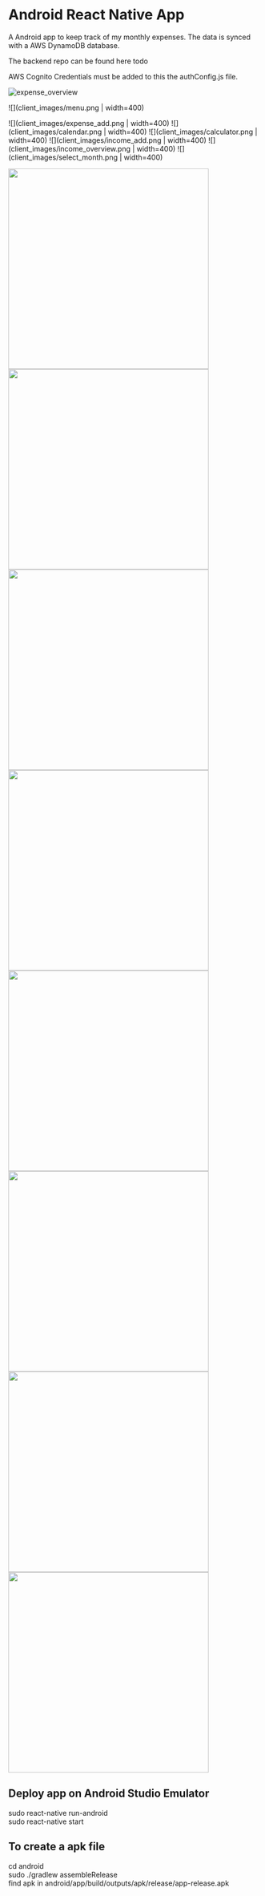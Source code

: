 

# Android React Native App
A Android app to keep track of my monthly expenses.  The data is synced with a AWS DynamoDB database.

The backend repo can be found here todo

AWS Cognito Credentials must be added to this the authConfig.js file.

![expense_overview](client_images/expense_overview.png)  

![](client_images/menu.png | width=400)  


![](client_images/expense_add.png | width=400)
![](client_images/calendar.png | width=400)
![](client_images/calculator.png | width=400)
![](client_images/income_add.png | width=400)
![](client_images/income_overview.png | width=400)
![](client_images/select_month.png | width=400)


<img src="client_images/expense_overview.png" width="400" height1="200"> 
<img src="client_images/menu.png" width="400" height1="200">
<img src="client_images/expense_add.png" width="400" height1="200">
<img src="client_images/calendar.png" width="400" height1="200">
<img src="client_images/calculator.png" width="400" height1="200">
<img src="client_images/income_add.png" width="400" height1="200">
<img src="client_images/income_overview.png" width="400" height1="200">
<img src="client_images/select_month.png" width="400" height1="200">


## Deploy app on Android Studio Emulator
sudo react-native run-android  
sudo react-native start

## To create a apk file
cd android  
sudo ./gradlew assembleRelease  
find apk in android/app/build/outputs/apk/release/app-release.apk
